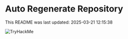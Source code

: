 # Auto Regenerate Repository

This README was last updated: 2025-03-21 12:15:38

 ![TryHackMe](https://tryhackme.com/badge/533634)